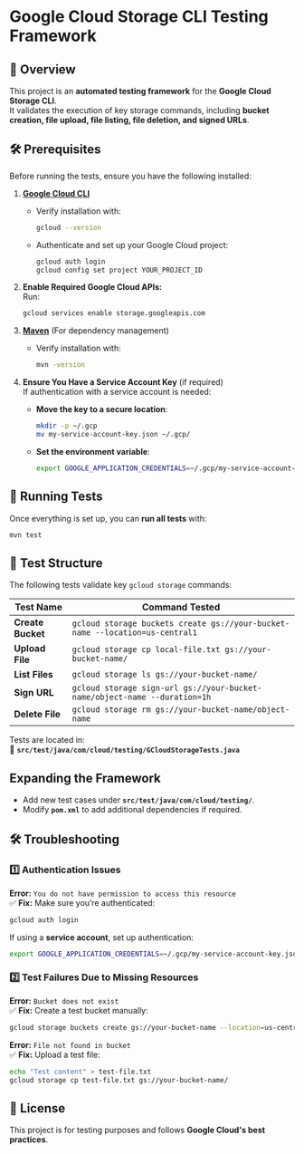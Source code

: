 # Google Cloud Storage CLI Testing Framework

## 📌 Overview

This project is an **automated testing framework** for the **Google Cloud Storage CLI**.  
It validates the execution of key storage commands, including **bucket creation, file upload, file listing, file deletion, and signed URLs**.

## 🛠️ Prerequisites

Before running the tests, ensure you have the following installed:

1. **[Google Cloud CLI](https://cloud.google.com/sdk/docs/install)**

   - Verify installation with:
     ```sh
     gcloud --version
     ```
   - Authenticate and set up your Google Cloud project:
     ```sh
     gcloud auth login
     gcloud config set project YOUR_PROJECT_ID
     ```

2. **Enable Required Google Cloud APIs:**  
   Run:

   ```sh
   gcloud services enable storage.googleapis.com
   ```

3. **[Maven](https://maven.apache.org/)** (For dependency management)

   - Verify installation with:
     ```sh
     mvn -version
     ```

4. **Ensure You Have a Service Account Key** (if required)  
   If authentication with a service account is needed:
   - **Move the key to a secure location**:
     ```sh
     mkdir -p ~/.gcp
     mv my-service-account-key.json ~/.gcp/
     ```
   - **Set the environment variable**:
     ```sh
     export GOOGLE_APPLICATION_CREDENTIALS=~/.gcp/my-service-account-key.json
     ```

## 🚀 Running Tests

Once everything is set up, you can **run all tests** with:

```sh
mvn test
```

## 📂 Test Structure

The following tests validate key `gcloud storage` commands:

| **Test Name**     | **Command Tested**                                                           |
| ----------------- | ---------------------------------------------------------------------------- |
| **Create Bucket** | `gcloud storage buckets create gs://your-bucket-name --location=us-central1` |
| **Upload File**   | `gcloud storage cp local-file.txt gs://your-bucket-name/`                    |
| **List Files**    | `gcloud storage ls gs://your-bucket-name/`                                   |
| **Sign URL**      | `gcloud storage sign-url gs://your-bucket-name/object-name --duration=1h`    |
| **Delete File**   | `gcloud storage rm gs://your-bucket-name/object-name`                        |

Tests are located in:  
📁 **`src/test/java/com/cloud/testing/GCloudStorageTests.java`**

## Expanding the Framework

- Add new test cases under **`src/test/java/com/cloud/testing/`**.
- Modify **`pom.xml`** to add additional dependencies if required.

## 🛠️ Troubleshooting

### **1️⃣ Authentication Issues**

**Error:** `You do not have permission to access this resource`  
✅ **Fix:** Make sure you’re authenticated:

```sh
gcloud auth login
```

If using a **service account**, set up authentication:

```sh
export GOOGLE_APPLICATION_CREDENTIALS=~/.gcp/my-service-account-key.json
```

### **2️⃣ Test Failures Due to Missing Resources**

**Error:** `Bucket does not exist`  
✅ **Fix:** Create a test bucket manually:

```sh
gcloud storage buckets create gs://your-bucket-name --location=us-central1
```

**Error:** `File not found in bucket`  
✅ **Fix:** Upload a test file:

```sh
echo "Test content" > test-file.txt
gcloud storage cp test-file.txt gs://your-bucket-name/
```

## 📜 License

This project is for testing purposes and follows **Google Cloud's best practices**.
